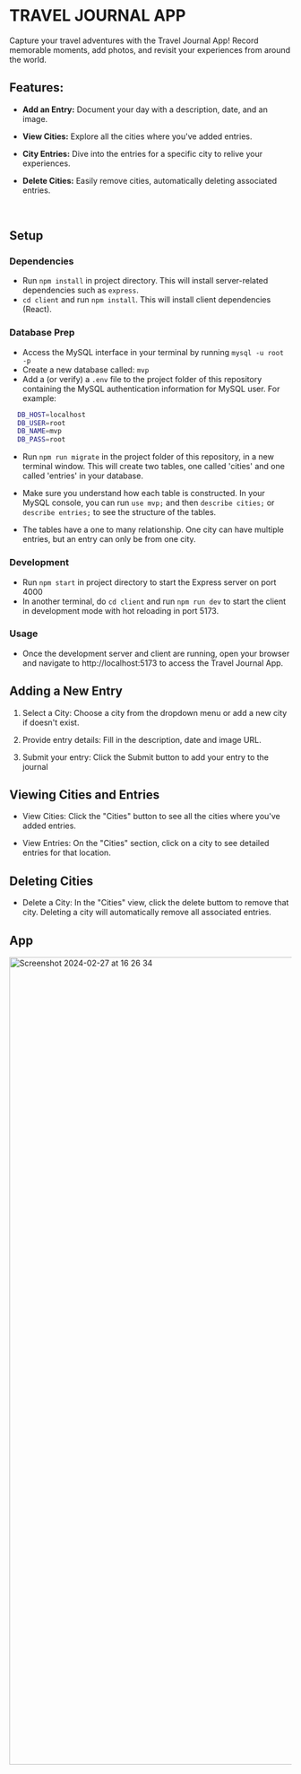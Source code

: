 # TRAVEL JOURNAL APP

Capture your travel adventures with the Travel Journal App! Record memorable moments, add photos, and revisit your experiences from around the world.

## Features:

- **Add an Entry:** Document your day with a description, date, and an image.
- **View Cities:** Explore all the cities where you've added entries.
- **City Entries:** Dive into the entries for a specific city to relive your experiences.
- **Delete Cities:** Easily remove cities, automatically deleting associated entries.

  ​

## Setup

### Dependencies

- Run `npm install` in project directory. This will install server-related dependencies such as `express`.
- `cd client` and run `npm install`. This will install client dependencies (React).

### Database Prep

- Access the MySQL interface in your terminal by running `mysql -u root -p`
- Create a new database called: `mvp`
- Add a (or verify) a `.env` file to the project folder of this repository containing the MySQL authentication information for MySQL user. For example:

```bash
  DB_HOST=localhost
  DB_USER=root
  DB_NAME=mvp
  DB_PASS=root
```

- Run `npm run migrate` in the project folder of this repository, in a new terminal window. This will create two tables, one called 'cities' and one called 'entries' in your database.

- Make sure you understand how each table is constructed. In your MySQL console, you can run `use mvp;` and then `describe cities;` or `describe entries;` to see the structure of the tables.

- The tables have a one to many relationship. One city can have multiple entries, but an entry can only be from one city.

 
### Development

- Run `npm start` in project directory to start the Express server on port 4000
- In another terminal, do `cd client` and run `npm run dev` to start the client in development mode with hot reloading in port 5173.


### Usage

- Once the development server and client are running, open your browser and navigate to http://localhost:5173 to access the Travel Journal App.

## Adding a New Entry

1. Select a City:
   Choose a city from the dropdown menu or add a new city if doesn't exist.

2. Provide entry details:
   Fill in the description, date and image URL.

3. Submit your entry:
   Click the Submit button to add your entry to the journal

## Viewing Cities and Entries

- View Cities:
  Click the "Cities" button to see all the cities where you've added entries.

- View Entries:
  On the "Cities" section, click on a city to see detailed entries for that location.

## Deleting Cities

- Delete a City:
  In the "Cities" view, click the delete buttom to remove that city. Deleting a city will automatically remove all associated entries.

## App

  <img width="1440" alt="Screenshot 2024-02-27 at 16 26 34" src="https://github.com/caroldomingues/travelJournal-mvp/assets/146359430/dc49111e-99cb-47a4-8393-46036e1d60c2">


